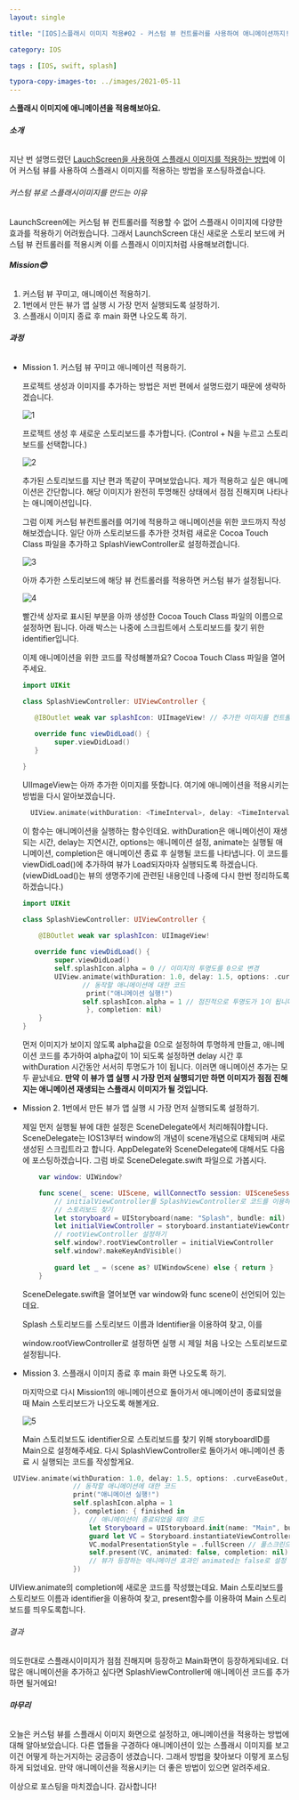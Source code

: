 ```yaml
---
layout: single 

title: "[IOS]스플래시 이미지 적용#02 - 커스텀 뷰 컨트롤러를 사용하여 애니메이션까지!"

category: IOS

tags : [IOS, swift, splash]

typora-copy-images-to: ../images/2021-05-11
---
```


**스플래시 이미지에 애니메이션을 적용해보아요.**



###### **소개**

지난 번 설명드렸던 [LauchScreen을 사용하여 스플래시 이미지를 적용하는 방법](https://staktree.github.io/ios/IOS-splash-01/)에 이어 커스텀 뷰를 사용하여 스플래시 이미지를 적용하는 방법을 포스팅하겠습니다. 



###### 커스텀 뷰로 스플래시이미지를 만드는 이유

LaunchScreen에는 커스텀 뷰 컨트롤러를 적용할 수 없어 스플래시 이미지에 다양한 효과를 적용하기 어려웠습니다. 그래서 LaunchScreen 대신 새로운 스토리 보드에 커스텀 뷰 컨트롤러를 적용시켜 이를 스플래시 이미지처럼 사용해보려합니다.



###### **Mission😎**

1. 커스텀 뷰 꾸미고, 애니메이션 적용하기.
2. 1번에서 만든 뷰가 앱 실행 시 가장 먼저 실행되도록 설정하기.
3. 스플래시 이미지 종료 후 main 화면 나오도록 하기.



###### **과정**

- Mission 1. 커스텀 뷰 꾸미고 애니메이션 적용하기.

  프로젝트 생성과 이미지를 추가하는 방법은 저번 편에서 설명드렸기 때문에 생략하겠습니다.

  ![1](/images/2021-05-11/1.png)

  프로젝트 생성 후 새로운 스토리보드를 추가합니다. (Control + N을 누르고 스토리 보드를 선택합니다.) 

  ![2](/images/2021-05-11/2.png)

  추가된 스토리보드를 지난 편과 똑같이 꾸며보았습니다. 제가 적용하고 싶은 애니메이션은 간단합니다. 해당 이미지가 완전히 투명해진 상태에서 점점 진해지며 나타나는 애니메이션입니다. 

  그럼 이제 커스텀 뷰컨트롤러를 여기에 적용하고 애니메이션을 위한 코드까지 작성해보겠습니다. 일단 아까 스토리보드를 추가한 것처럼 새로운 Cocoa Touch Class 파일을 추가하고 SplashViewController로 설정하겠습니다.

    ![3](/images/2021-05-11/3.png)

  아까 추가한 스토리보드에 해당 뷰 컨트롤러를 적용하면 커스텀 뷰가 설정됩니다. 

    ![4](/images/2021-05-11/4.png)

  빨간색 상자로 표시된 부분을 아까 생성한 Cocoa Touch Class 파일의 이름으로 설정하면 됩니다. 아래 박스는 나중에 스크립트에서 스토리보드를 찾기 위한 identifier입니다. 

  이제 애니메이션을 위한 코드를 작성해볼까요? Cocoa Touch Class 파일을 열어주세요. 

  ~~~swift
  import UIKit

  class SplashViewController: UIViewController {

     @IBOutlet weak var splashIcon: UIImageView! // 추가한 이미지를 컨트롤을 누른채 좌클릭하여 스크립트에 드래그하여 Outlet으로 연결합니다. 추가한 이미지를 의미합니다.
    
     override func viewDidLoad() {
          super.viewDidLoad()
     }

  }
  ~~~

  UIImageView는 아까 추가한 이미지를 뜻합니다. 여기에 애니메이션을 적용시키는 방법을 다시 알아보겠습니다. 

  ~~~swift
    UIView.animate(withDuration: <TimeInterval>, delay: <TimeInterval>, options: <#UIView.AnimationOptions>, animations: <() -> Void>, completion: <((Bool) -> Void)?((Bool) -> Void)?(Bool) -> Void)
  ~~~

  이 함수는 애니메이션을 실행하는 함수인데요. withDuration은 애니메이션이 재생되는 시간, delay는 지연시간, options는 애니메이션 설정, animate는 실행될 애니메이션, completion은 애니메이션 종료 후 실행될 코드를 나타냅니다. 이 코드를  viewDidLoad()에 추가하여 뷰가 Load되자마자 실행되도록 하겠습니다. (viewDidLoad()는 뷰의 생명주기에 관련된 내용인데 나중에 다시 한번 정리하도록 하겠습니다.)

  ~~~swift
  import UIKit

  class SplashViewController: UIViewController {

      @IBOutlet weak var splashIcon: UIImageView!
    
     override func viewDidLoad() {
          super.viewDidLoad()
          self.splashIcon.alpha = 0 // 이미지의 투명도를 0으로 변경
          UIView.animate(withDuration: 1.0, delay: 1.5, options: .curveEaseOut, animations: {
                 // 동작할 애니메이션에 대한 코드
                  print("애니메이션 실행!")
                 self.splashIcon.alpha = 1 // 점진적으로 투명도가 1이 됩니다. 
                  }, completion: nil)
      }
  }
  ~~~

  먼저 이미지가 보이지 않도록 alpha값을 0으로 설정하여 투명하게 만들고, 애니메이션 코드를 추가하여 alpha값이 1이 되도록 설정하면 delay 시간 후 withDuration 시간동안 서서히 투명도가 1이 됩니다. 이러면 애니메이션 추가는 모두 끝났네요. **만약 이 뷰가 앱 실행 시 가장 먼저 실행되기만 하면 이미지가 점점 진해지는 애니메이션 재생되는 스플래시 이미지가 될 것입니다.**



- Mission 2. 1번에서 만든 뷰가 앱 실행 시 가장 먼저 실행되도록 설정하기.

  제일 먼저 실행될 뷰에 대한 설정은 SceneDelegate에서 처리해줘야합니다. SceneDelegate는 IOS13부터 window의 개념이 scene개념으로 대체되며 새로 생성된 스크립트라고 합니다. AppDelegate와 SceneDelegate에 대해서도 다음에 포스팅하겠습니다. 그럼 바로 SceneDelegate.swift 파일으로 가봅시다.

  ~~~swift
      var window: UIWindow?
  
      func scene(_ scene: UIScene, willConnectTo session: UISceneSession, options connectionOptions: UIScene.ConnectionOptions) {
          // initialViewController를 SplashViewController로 코드를 이용하여 변경. 제일 처음 등장하는 화면이 Splash가 된다.
          // 스토리보드 찾기
          let storyboard = UIStoryboard(name: "Splash", bundle: nil)
          let initialViewController = storyboard.instantiateViewController(withIdentifier: "SplashViewController")
          // rootViewController 설정하기
          self.window?.rootViewController = initialViewController
          self.window?.makeKeyAndVisible()
          
          guard let _ = (scene as? UIWindowScene) else { return }
      }
  ~~~

  SceneDelegate.swift을 열어보면 var window와 func scene이 선언되어 있는데요. 

  Splash 스토리보드를 스토리보드 이름과 Identifier을 이용하여 찾고, 이를 

  window.rootViewController로 설정하면 실행 시 제일 처음 나오는 스토리보드로 설정됩니다.



- Mission 3. 스플래시 이미지 종료 후 main 화면 나오도록 하기.

  마지막으로 다시 Mission1의 애니메이션으로 돌아가서 애니메이션이 종료되었을 때 Main 스토리보드가 나오도록 해볼게요.  

  ![5](/images/2021-05-11/5.png)

  Main 스토리보드도 identifier으로 스토리보드를 찾기 위해 storyboardID를 Main으로 설정해주세요. 다시 SplashViewController로 돌아가서 애니메이션 종료 시 실행되는 코드를 작성할게요. 

~~~swift
 UIView.animate(withDuration: 1.0, delay: 1.5, options: .curveEaseOut, animations: {
                // 동작할 애니메이션에 대한 코드
                print("애니메이션 실행!")
                self.splashIcon.alpha = 1
                }, completion: { finished in
                    // 애니메이션이 종료되었을 때의 코드
                    let Storyboard = UIStoryboard.init(name: "Main", bundle: nil)
                    guard let VC = Storyboard.instantiateViewController(identifier: "Main") as? ViewController else { return }
                    VC.modalPresentationStyle = .fullScreen // 풀스크린으로 설정
                    self.present(VC, animated: false, completion: nil) 
                    // 뷰가 등장하는 애니메이션 효과인 animated는 false로 설정
                })
~~~

UIView.animate의 completion에 새로운 코드를 작성했는데요. Main 스토리보드를 스토리보드 이름과 identifier을 이용하여 찾고, present함수를 이용하여 Main 스토리보드를 띄우도록합니다. 



###### 결과

의도한대로 스플래시이미지가 점점 진해지며 등장하고 Main화면이 등장하게되네요. 더 많은 애니메이션을 추가하고 싶다면 SplashViewController에 애니메이션 코드를 추가하면 될거에요!



###### **마무리**

오늘은 커스텀 뷰를 스플래시 이미지 화면으로 설정하고, 애니메이션을 적용하는 방법에 대해 알아보았습니다. 다른 앱들을 구경하다 애니메이션이 있는 스플래시 이미지를 보고 이건 어떻게 하는거지하는 궁금증이 생겼습니다. 그래서 방법을 찾아보다 이렇게 포스팅하게 되었네요. 만약 애니메이션을 적용시키는 더 좋은 방법이 있으면 알려주세요.



이상으로 포스팅을 마치겠습니다. 감사합니다!

